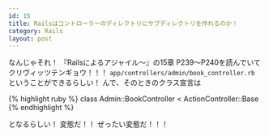```yaml
---
id: 15
title: Railsはコントローラーのディレクトリにサブディレクトリを作れるのか！
category: Rails
layout: post
---
```



なんじゃそれ！ 『Railsによるアジャイル〜』の15章 P239〜P240を読んでいてクリヴィッツテンギョウ！！！  `app/controllers/admin/book_controller.rb` ということができるらしい！ んで、そのときのクラス宣言は

{% highlight ruby %}
class Admin::BookController < ActionController::Base
{% endhighlight %}

となるらしい！ 変態だ！！ ぜったい変態だ！！！